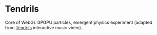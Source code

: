 # Tendrils

Core of WebGL GPGPU particles, emergent physics experiment (adapted from [Tendrils](https://experiments.withgoogle.com/chrome/tendrils) interactive music video).
